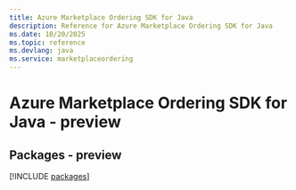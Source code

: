 ```yaml
---
title: Azure Marketplace Ordering SDK for Java
description: Reference for Azure Marketplace Ordering SDK for Java
ms.date: 10/20/2025
ms.topic: reference
ms.devlang: java
ms.service: marketplaceordering
---
```

# Azure Marketplace Ordering SDK for Java - preview
## Packages - preview
[!INCLUDE [packages](marketplace-ordering-index.md)]
